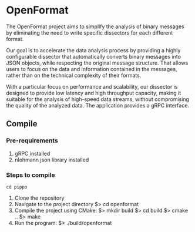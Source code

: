 # OpenFormat

The OpenFormat project aims to simplify the analysis of binary messages by eliminating the need to write specific dissectors for each different format. 

Our goal is to accelerate the data analysis process by providing a highly configurable dissector that automatically converts binary messages into JSON objects, while respecting the original message structure. That allows users to focus on the data and information contained in the messages, rather than on the technical complexity of their formats.

With a particular focus on performance and scalability, our dissector is designed to provide low latency and high throughput capacity, making it suitable for the analysis of high-speed data streams, without compromising the quality of the analyzed data. The application provides a gRPC interface.

## Compile

### Pre-requirements
1. gRPC installed
2. nlohmann json library installed

### Steps to compile
```shell-script
cd pippo
```
1. Clone the repository
2. Navigate to the project directory
   $> cd openformat
3. Compile the project using CMake:
   $> mkdir build
   $> cd build
   $> cmake ..
   $> make
4. Run the program:
   $> ./build/openformat
